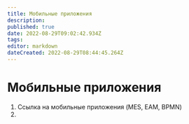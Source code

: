 ```yaml
---
title: Мобильные приложения
description: 
published: true
date: 2022-08-29T09:02:42.934Z
tags: 
editor: markdown
dateCreated: 2022-08-29T08:44:45.264Z
---
```


# Мобильные приложения

1. Ссылка на мобильные приложения (MES, EAM, BPMN)
2.

